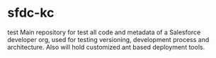 sfdc-kc
=======
test
Main repository for test all code and metadata of a Salesforce developer org, 
used for testing versioning, development process and architecture. Also will hold 
customized ant based deployment tools. 